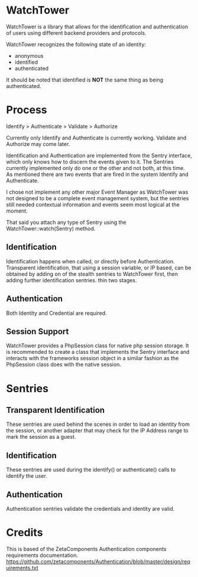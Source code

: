 WatchTower
==========

WatchTower is a library that allows for the identification and authentication of users using different
backend providers and protocols.

WatchTower recognizes the following state of an identity:

* anonymous
* identified
* authenticated

It should be noted that identified is **NOT** the same thing as being authenticated.

Process
=======

Identify > Authenticate > Validate > Authorize

Currently only Identify and Authenticate is currently working. Validate and Authorize may come later.

Identification and Authentication are implemented from the Sentry interface, which only knows how to discern the events
given to it. The Sentries currently implemented only do one or the other and not both, at this time. As mentioned there
are two events that are fired in the system Identify and Authenticate.

I chose not implement any other major Event Manager as WatchTower was not designed to be a complete event management
system, but the sentries still needed contextual information and events seem most logical at the moment.

That said you attach any type of Sentry using the WatchTower::watch(Sentry) method.

Identification
--------------

Identification happens when called, or directly before Authentication. Transparent identification, that using a
session variable, or IP based, can be obtained by adding on of the stealth sentries to WatchTower first, then adding
further identification sentries. thin two stages.

Authentication
--------------

Both Identity and Credential are required.

Session Support
---------------

WatchTower provides a PhpSession class for native php session storage. It is recommended to create a class that
implements the Sentry interface and interacts with the frameworks session object in a similar fashion as the
PhpSession class does with the native session.

Sentries
========

Transparent Identification
--------------------------

These sentries are used behind the scenes in order to load an identity from the session, or another adapter that may
check for the IP Address range to mark the session as a guest.

Identification
--------------

These sentries are used during the identify() or authenticate() calls to identify the user.

Authentication
--------------

Authentication sentries validate the credentials and identity are valid.

Credits
=======

This is based of the ZetaComponents Authentication components requirements documentation.
https://github.com/zetacomponents/Authentication/blob/master/design/requirements.txt
